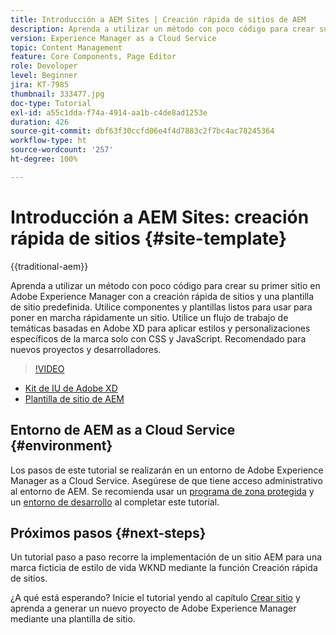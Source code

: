 ```yaml
---
title: Introducción a AEM Sites | Creación rápida de sitios de AEM
description: Aprenda a utilizar un método con poco código para crear su primer sitio en Adobe Experience Manager con a creación rápida de sitios y una plantilla de sitio predefinida. Utilice componentes y plantillas listos para usar para poner en marcha rápidamente un sitio. Utilice un flujo de trabajo de temáticas basadas en Adobe XD para aplicar estilos y personalizaciones específicos de la marca solo con CSS y JavaScript. Recomendado para nuevos proyectos y desarrolladores.
version: Experience Manager as a Cloud Service
topic: Content Management
feature: Core Components, Page Editor
role: Developer
level: Beginner
jira: KT-7985
thumbnail: 333477.jpg
doc-type: Tutorial
exl-id: a55c1dda-f74a-4914-aa1b-c4de8ad1253e
duration: 426
source-git-commit: dbf63f30ccfd06e4f4d7883c2f7bc4ac78245364
workflow-type: ht
source-wordcount: '257'
ht-degree: 100%

---
```


# Introducción a AEM Sites: creación rápida de sitios {#site-template}

{{traditional-aem}}

Aprenda a utilizar un método con poco código para crear su primer sitio en Adobe Experience Manager con a creación rápida de sitios y una plantilla de sitio predefinida. Utilice componentes y plantillas listos para usar para poner en marcha rápidamente un sitio. Utilice un flujo de trabajo de temáticas basadas en Adobe XD para aplicar estilos y personalizaciones específicos de la marca solo con CSS y JavaScript. Recomendado para nuevos proyectos y desarrolladores.

>[!VIDEO](https://video.tv.adobe.com/v/333477?quality=12&learn=on)

* [Kit de IU de Adobe XD](https://github.com/adobe/aem-site-template-basic/blob/main/files/wireframe.xd)
* [Plantilla de sitio de AEM](https://github.com/adobe/aem-site-template-basic)

## Entorno de AEM as a Cloud Service {#environment}

Los pasos de este tutorial se realizarán en un entorno de Adobe Experience Manager as a Cloud Service. Asegúrese de que tiene acceso administrativo al entorno de AEM. Se recomienda usar un [programa de zona protegida](https://experienceleague.adobe.com/docs/experience-manager-cloud-service/onboarding/getting-access/sandbox-programs/introduction-sandbox-programs.html?lang=es) y un [entorno de desarrollo](https://experienceleague.adobe.com/docs/experience-manager-cloud-service/implementing/using-cloud-manager/manage-environments.html?lang=es) al completar este tutorial.

## Próximos pasos {#next-steps}

Un tutorial paso a paso recorre la implementación de un sitio AEM para una marca ficticia de estilo de vida WKND mediante la función Creación rápida de sitios.

¿A qué está esperando? Inicie el tutorial yendo al capítulo [Crear sitio](create-site.md) y aprenda a generar un nuevo proyecto de Adobe Experience Manager mediante una plantilla de sitio.
